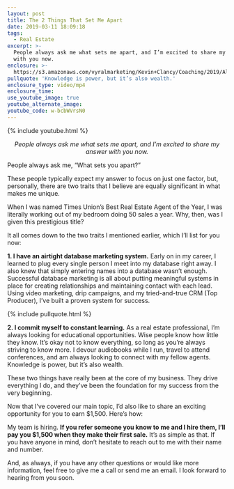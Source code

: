 ```yaml
---
layout: post
title: The 2 Things That Set Me Apart
date: 2019-03-11 18:09:18
tags:
  - Real Estate
excerpt: >-
  People always ask me what sets me apart, and I’m excited to share my answer
  with you now.
enclosure: >-
  https://s3.amazonaws.com/vyralmarketing/Kevin+Clancy/Coaching/2019/Albany+Real+Estate+Agent-+Coaching-+What+2+Things+Set+Me+Apart_.mp4
pullquote: 'Knowledge is power, but it’s also wealth.'
enclosure_type: video/mp4
enclosure_time:
use_youtube_image: true
youtube_alternate_image:
youtube_code: w-bcbWVrsN0
---
```


{% include youtube.html %}

<p style="text-align: center;"><em>People always ask me what sets me apart, and I’m excited to share my answer with you now.</em></p>

People always ask me, “What sets you apart?”

These people typically expect my answer to focus on just one factor, but, personally, there are two traits that I believe are equally significant in what makes me unique.&nbsp;

When I was named Times Union’s Best Real Estate Agent of the Year, I was literally working out of my bedroom doing 50 sales a year. Why, then, was I given this prestigious title?&nbsp;

It all comes down to the two traits I mentioned earlier, which I’ll list for you now:&nbsp;

**1. I have an airtight database marketing system.** Early on in my career, I learned to plug every single person I meet into my database right away. I also knew that simply entering names into a database wasn’t enough. Successful database marketing is all about putting meaningful systems in place for creating relationships and maintaining contact with each lead. Using video marketing, drip campaigns, and my tried-and-true CRM (Top Producer), I’ve built a proven system for success.&nbsp;

{% include pullquote.html %}

**2. I commit myself to constant learning.** As a real estate professional, I’m always looking for educational opportunities. Wise people know how little they know. It’s okay not to know everything, so long as you’re always striving to know more. I devour audiobooks while I run, travel to attend conferences, and am always looking to connect with my fellow agents. Knowledge is power, but it’s also wealth.&nbsp;

These two things have really been at the core of my business. They drive everything I do, and they've been the foundation for my success from the very beginning.&nbsp;

Now that I’ve covered our main topic, I’d also like to share an exciting opportunity for you to earn $1,500. Here’s how:&nbsp;

My team is hiring. **If you refer someone you know to me and I hire them, I’ll pay you $1,500 when they make their first sale.** It’s as simple as that. If you have anyone in mind, don’t hesitate to reach out to me with their name and number.

And, as always, if you have any other questions or would like more information, feel free to give me a call or send me an email. I look forward to hearing from you soon.